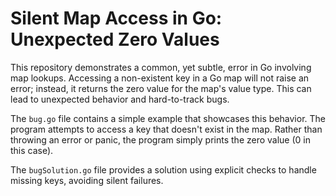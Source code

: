 # Silent Map Access in Go: Unexpected Zero Values

This repository demonstrates a common, yet subtle, error in Go involving map lookups.  Accessing a non-existent key in a Go map will not raise an error; instead, it returns the zero value for the map's value type. This can lead to unexpected behavior and hard-to-track bugs.

The `bug.go` file contains a simple example that showcases this behavior. The program attempts to access a key that doesn't exist in the map.  Rather than throwing an error or panic, the program simply prints the zero value (0 in this case). 

The `bugSolution.go` file provides a solution using explicit checks to handle missing keys, avoiding silent failures.